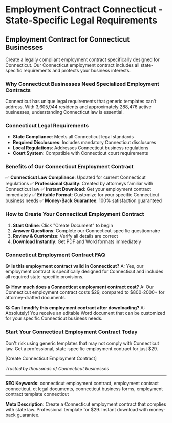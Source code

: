 # Employment Contract Connecticut - State-Specific Legal Requirements

## Employment Contract for Connecticut Businesses

Create a legally compliant employment contract specifically designed for Connecticut. Our Connecticut employment contract includes all state-specific requirements and protects your business interests.

### Why Connecticut Businesses Need Specialized Employment Contracts

Connecticut has unique legal requirements that generic templates can't address. With 3,605,944 residents and approximately 288,476 active businesses, understanding Connecticut law is essential.

### Connecticut Legal Requirements

- **State Compliance**: Meets all Connecticut legal standards
- **Required Disclosures**: Includes mandatory Connecticut disclosures
- **Local Regulations**: Addresses Connecticut business regulations
- **Court System**: Compatible with Connecticut court requirements

### Benefits of Our Connecticut Employment Contract

✅ **Connecticut Law Compliance**: Updated for current Connecticut regulations
✅ **Professional Quality**: Created by attorneys familiar with Connecticut law
✅ **Instant Download**: Get your employment contract immediately
✅ **Editable Format**: Customize for your specific Connecticut business needs
✅ **Money-Back Guarantee**: 100% satisfaction guaranteed

### How to Create Your Connecticut Employment Contract

1. **Start Online**: Click "Create Document" to begin
2. **Answer Questions**: Complete our Connecticut-specific questionnaire
3. **Review & Customize**: Verify all details are correct
4. **Download Instantly**: Get PDF and Word formats immediately

### Connecticut Employment Contract FAQ

**Q: Is this employment contract valid in Connecticut?**
A: Yes, our employment contract is specifically designed for Connecticut and includes all required state-specific provisions.

**Q: How much does a Connecticut employment contract cost?**
A: Our Connecticut employment contract costs $29, compared to $800-2000+ for attorney-drafted documents.

**Q: Can I modify this employment contract after downloading?**
A: Absolutely! You receive an editable Word document that can be customized for your specific Connecticut business needs.

### Start Your Connecticut Employment Contract Today

Don't risk using generic templates that may not comply with Connecticut law. Get a professional, state-specific employment contract for just $29.

[Create Connecticut Employment Contract]

*Trusted by thousands of Connecticut businesses*

---

**SEO Keywords**: connecticut employment contract, employment contract connecticut, ct legal documents, connecticut business forms, employment contract template connecticut

**Meta Description**: Create a Connecticut employment contract that complies with state law. Professional template for $29. Instant download with money-back guarantee.
